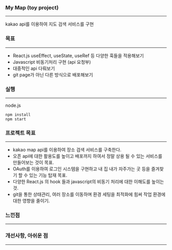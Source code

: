 ### My Map (toy project)
---
kakao api를 이용하여 지도 검색 서비스를 구현

### 목표
---
 - React.js useEffect, useState, useRef 등 다양한 훅들을 적용해보기
 - Javascript 비동기처리 구현 (api 요청부)
 - 대중적인 api 다뤄보기
 - git page가 아닌 다른 방식으로 배포해보기

### 실행
--- 

node.js

```
npm install
npm start
```

### 프로젝트 목표
---
 - kakao map api를 이용하여 장소 검색 서비스를 구축한다.
 - 오픈 api에 대한 활용도를 높이고 배포까지 하여서 정말 상용 될 수 있는 서비스를 만들어보는 것이 목표.
 - OAuth를 이용하여 로그인 시스템을 구현하고 내 집 내가 자주가는 곳 등을 즐겨찾기 할 수 있는 기능 탑재 목표.
 - 다양한 React.js 의 hook 들과 javascript의 비동기 처리에 대한 이해도를 높이는 것.
 - git을 통한 상태관리, 여러 장소를 이동하며 환경 세팅을 최적화에 힘써 작업 환경에 대한 영향을 줄이기.

### 느낀점
---

### 개선사항, 아쉬운 점
---
